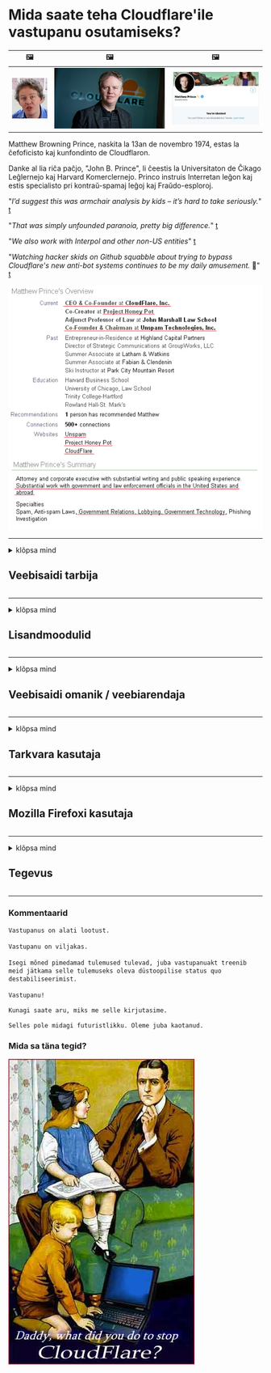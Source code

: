 # Mida saate teha Cloudflare'ile vastupanu osutamiseks?

| 🖼 | 🖼 | 🖼 |
| --- | --- | --- |
| ![](../image/matthew_prince_teen.jpg) | ![](../image/matthew_prince.jpg) | ![](../image/blockedbymatthewprince.jpg) |


Matthew Browning Prince, naskita la 13an de novembro 1974, estas la ĉefoficisto kaj kunfondinto de Cloudflaron.

Danke al lia riĉa paĉjo, "John B. Prince", li ĉeestis la Universitaton de Ĉikago Leĝlernejo kaj Harvard Komerclernejo.
Princo instruis Interretan leĝon kaj estis specialisto pri kontraŭ-spamaj leĝoj kaj Fraŭdo-esploroj.


"*I’d suggest this was armchair analysis by kids – it’s hard to take seriously.*" [t](https://www.theguardian.com/technology/2015/nov/19/cloudflare-accused-by-anonymous-helping-isis)

"*That was simply unfounded paranoia, pretty big difference.*"  [t](https://twitter.com/xxdesmus/status/992757936123359233)

"*We also work with Interpol and other non-US entities*" [t](https://twitter.com/eastdakota/status/1203028504184360960)

"*Watching hacker skids on Github squabble about trying to bypass Cloudflare's new anti-bot systems continues to be my daily amusement.* 🍿" [t](https://twitter.com/eastdakota/status/1273277839102656515)


![](../image/whoismp.jpg)

---


<details>
<summary>klõpsa mind

## Veebisaidi tarbija
</summary>


- Kui teile meeldiv veebisait kasutab Cloudflare'i, öelge neile, et nad ei kasutaks Cloudflare'i.
  - Virisemine sotsiaalmeedias nagu Facebook, Reddit, Twitter või Mastodon ei tee vahet. [Toimingud on valjemad kui räsimärgid.](https://twitter.com/phyzonloop/status/1274132092490862594)
  - Proovige veebisaidi omanikuga ühendust võtta, kui soovite end kasulikuks muuta.

[Ütles Cloudflare](https://github.com/Eloston/ungoogled-chromium/issues/783):
```
Soovitame pöörduda administraatorite poole konkreetsete teenuste või saitide osas, millega teil probleeme on, ja jagage oma kogemusi.
```

[Kui te seda ei küsi, ei tea veebisaidi omanik seda probleemi kunagi.](../PEOPLE.md)

![](../image/liberapay.jpg)

[Edukas näide](https://counterpartytalk.org/t/turn-off-cloudflare-on-counterparty-co-plz/164/5).<br>
Kas teil on probleeme? [Tõstke oma hääl nüüd üles.](https://github.com/maraoz/maraoz.github.io/issues/1) Näide allpool.

```
Aitate lihtsalt ettevõtte tsensuuri ja massjälgimist.
https://git.sdf.org/deCloudflare/cloudflare-tor/src/branch/master/README.md
```

```
Teie veebileht asub CloudFlare'i privaatsust kuritarvitavas privaatses müüriga aias.
https://git.sdf.org/deCloudflare/cloudflare-tor/
```

- Võta aega veebisaidi privaatsuseeskirjade lugemiseks.
  - kui veebisait on Cloudflare taga või kui veebisait kasutab Cloudflare'iga ühendatud teenuseid.

See peab selgitama, mis on "Cloudflare", ja küsima luba oma andmete jagamiseks Cloudflare'iga. Selle tegemata jätmine põhjustab usalduse rikkumist ja kõnealust veebisaiti tuleks vältida.

[Siin on vastuvõetav privaatsuspoliitika näide](https://archive.is/bDlTz) ("Subprocessors" > "Entity Name")

```
Olen teie privaatsuseeskirju lugenud ja ma ei leia sõna Cloudflare.
Keeldun teiega andmete jagamisest, kui jätkate minu andmete edastamist Cloudflare'i.
https://git.sdf.org/deCloudflare/cloudflare-tor/
```

See on näide privaatsuspoliitikast, millel puudub sõna Cloudflare.
[Liberland Jobs](https://archive.is/daKIr) [privacy policy](https://docsend.com/view/feiwyte):

![](../image/cfwontobey.jpg)

Cloudflare'il on oma privaatsuseeskirjad.
[Cloudflare armastab doksima inimesi.](https://www.reddit.com/r/GamerGhazi/comments/2s64fe/be_wary_reporting_to_cloudflare/)

Siin on hea näide veebisaidi registreerimisvormi kohta.
AFAIK, null veebileht teeb seda. Kas usaldate neid?

```
Klõpsates nupul „Registreeru XYZ-i”, nõustute meie teenusetingimuste ja privaatsusavaldusega.
Samuti nõustute oma andmeid Cloudflare'iga jagama ja nõustute ka cloudflare'i privaatsusavaldusega.
Kui Cloudflare lekitab teie teavet või ei lase teil meie serveritega ühendust luua, pole see meie süü. [*]

[ Registreeri ] [ ma ei nõustu ]
```
[*] [PEOPLE.md](../PEOPLE.md)


- Püüdke nende teenust mitte kasutada. Pidage meeles, et Cloudflare jälgib teid.
  - ["I'm in your TLS, sniffin' your passworz"](../image/iminurtls.jpg)

- Otsige muud veebisaiti. Internetis on alternatiive ja võimalusi!

- Veenda oma sõpru Tori igapäevaselt kasutama.
  - Anonüümsus peaks olema avatud Interneti standard!
  - [Pange tähele, et Tor-projekt ei meeldi sellele projektile.](../HISTORY.md)

</details>

------

<details>
<summary>klõpsa mind

## Lisandmoodulid
</summary>

- Kui teie brauser on Firefox, Tori brauser või Ungoogled Chromium, kasutage ühte neist allpool olevatest lisandmoodulitest.
  - Kui soovite lisada mõnda uut lisandmoodulit, küsige kõigepealt selle kohta.


| Nimi | Arendaja | Toetus | Saab blokeerida | Saab teavitada | Chrome |
| -------- | -------- | -------- | -------- | -------- | -------- |
| [Bloku Cloudflaron MITM-Atakon](../subfiles/about.bcma.md) | #Addon | [ ? ](README.md) | **Jah**     | **Jah**     |  **Jah** |
| [Ĉu ligoj estas vundeblaj al MITM-atako?](../subfiles/about.ismm.md) | #Addon | [ ? ](README.md) | Ei     | **Jah**     |  **Jah** |
| [Ĉu ĉi tiuj ligoj blokos Tor-uzanton?](../subfiles/about.isat.md) | #Addon | [ ? ](README.md) | Ei     | **Jah**     |  **Jah** |
| [Block Cloudflare MITM Attack](https://trac.torproject.org/projects/tor/attachment/ticket/24351/block_cloudflare_mitm_attack-1.0.14.1-an%2Bfx.xpi)<br>[**DELETED BY TOR PROJECT**](../HISTORY.md) | nullius | [ ? ](tool/block_cloudflare_mitm_fx), [Link](README.md) | **Jah**     | **Jah**     |  Ei |
| [TPRB](http://34ahehcli3epmhbu2wbl6kw6zdfl74iyc4vg3ja4xwhhst332z3knkyd.onion/) | Sw | [ ? ](http://34ahehcli3epmhbu2wbl6kw6zdfl74iyc4vg3ja4xwhhst332z3knkyd.onion/) | **Jah**     | **Jah**     |  Ei |
| [Detect Cloudflare](https://addons.mozilla.org/en-US/firefox/addon/detect-cloudflare/) | Frank Otto | [ ? ](https://github.com/traktofon/cf-detect) | Ei     | **Jah**     |  Ei |
| [True Sight](https://addons.mozilla.org/en-US/firefox/addon/detect-cloudflare-plus/) | claustromaniac | [ ? ](https://github.com/claustromaniac/detect-cloudflare-plus) | Ei     | **Jah**     |  Ei |
| [Which Cloudflare datacenter am I visiting?](https://addons.mozilla.org/en-US/firefox/addon/cf-pop/) | 依云 | [ ? ](https://github.com/lilydjwg/cf-pop) | Ei     | **Jah**     |  Ei |


- "Decentraleyes" võib ühenduse "CDNJS (Cloudflare)" -ga katkestada.
  - See takistab paljude taotluste jõudmist võrkudesse ja teenib kohalikke faile, et hoida saite purunemast.
  - Arendaja vastas: "[very concerning indeed](https://github.com/Synzvato/decentraleyes/issues/236#issuecomment-352049501)", "[widespread usage severely centralizes the web](https://github.com/Synzvato/decentraleyes/issues/251#issuecomment-366752049)"

- [Cloudflare'i sertifikaadi saate ka oma sertifikaadiasutusest (CA) eemaldada või umbusaldada.](https://www.ssl.com/how-to/remove-root-certificate-firefox/)

</details>

------

<details>
<summary>klõpsa mind

## Veebisaidi omanik / veebiarendaja
</summary>


![](../image/word_cloudflarefree.jpg)

- Ärge kasutage Cloudflare'i lahendust, Periood.
  - Saate paremini teha, eks? [Cloudflare'i tellimuste, plaanide, domeenide või kontode eemaldamiseks toimige järgmiselt.](https://support.cloudflare.com/hc/en-us/articles/200167776-Removing-subscriptions-plans-domains-or-accounts)

| 🖼 | 🖼 |
| --- | --- |
| ![](../image/htmlalertcloudflare.jpg) | ![](../image/htmlalertcloudflare2.jpg) |

- Kas soovite rohkem kliente? Sa tead, mida teha. Vihje on "joone kohal".
  - [Tere, kirjutasite "Me võtame teie privaatsust tõsiselt", kuid sain "Viga 403 Keelatud anonüümne puhverserver pole lubatud".](https://it.slashdot.org/story/19/02/19/0033255/stop-saying-we-take-your-privacy-and-security-seriously) Miks blokeerite Tor või VPN? [Ja miks blokeerite ajutised meilid?](http://nomdjgwjvyvlvmkolbyp3rocn2ld7fnlidlt2jjyotn3qqsvzs2gmuyd.onion/mail/)

![](../image/anonexist.jpg)

- Cloudflare'i kasutamine suurendab katkestuse tõenäosust. Külastajad ei pääse teie veebisaidile juurde, kui teie server ei tööta või Cloudflare ei tööta.
  - [Kas arvasite tõesti, et Cloudflare ei lähe kunagi alla?](https://www.ibtimes.com/cloudflare-down-not-working-sites-producing-504-gateway-timeout-errors-2618008) [Another](https://twitter.com/Jedduff/status/1097875615997399040) [sample](https://twitter.com/search?f=tweets&vertical=default&q=Cloudflare%20is%20having%20problems). [Need more](../PEOPLE.md)?

![](../image/cloudflareinternalerror.jpg)

- Cloudflare'i kasutamine oma "API-teenuse", "tarkvaravärskendusserveri" või "RSS-voo" puhverserverina kahjustab teie klienti. Klient helistas teile ja ütles: "Ma ei saa teie API-d enam kasutada", ja teil pole aimugi, mis toimub. Cloudflare võib teie kliendi vaikselt blokeerida. Kas sa arvad, et see on okei?
  - RSS-lugeja klienti ja RSS-lugeja veebiteenust on palju. Miks te avaldate RSS-voogu, kui te ei luba inimestel tellida?

![](../image/rssfeedovercf.jpg)

- Kas vajate HTTPS-sertifikaati? Kasutage "Krüpteerime" või ostke see lihtsalt CA ettevõttelt.

- Kas vajate DNS-serverit? Kas te ei saa oma serverit seadistada? Kuidas nendega: [Hurricane Electric Free DNS](https://dns.he.net/), [Dyn.com](https://dyn.com/dns/), [1984 Hosting](https://www.1984hosting.com/), [Afraid.Org (Administraator kustutab teie konto, kui kasutate TOR-i)](https://freedns.afraid.org/)

- Kas otsite hostimisteenust? Ainult tasuta? Kuidas nendega: [Onion Service](http://vww6ybal4bd7szmgncyruucpgfkqahzddi37ktceo3ah7ngmcopnpyyd.onion/en/security/network-security/tor/onionservices-best-practices), [Free Web Hosting Area](https://freewha.com/), [Autistici/Inventati Web Site Hosting](https://www.autinv5q6en4gpf4.onion/services/website), [Github Pages](https://pages.github.com/), [Surge](https://surge.sh/)
  - [Cloudflare'i alternatiivid](../subfiles/cloudflare-alternatives.md)

- Kas kasutate saiti "cloudflare-ipfs.com"? [Kas teate, et Cloudflare IPFS on halb?](../PEOPLE.md)

- Installige veebirakenduste tulemüür, näiteks OWASP ja Fail2Ban, oma serverisse ja konfigureerige see korralikult.
  - Tori blokeerimine pole lahendus. Ärge karistage kõiki ainult väikeste halbade kasutajate eest.

- Suunake või blokeerige "Cloudflare Warp" kasutajatel juurdepääs teie veebisaidile. Ja kui võimalik, esitage põhjus.

> IP loend: "[Cloudflare'i praegused IP-vahemikud](cloudflare_inc/)"

> A: Blokeeri nad lihtsalt

```
server {
...
deny 173.245.48.0/20;
deny 103.21.244.0/22;
deny 103.22.200.0/22;
deny 103.31.4.0/22;
deny 141.101.64.0/18;
deny 108.162.192.0/18;
deny 190.93.240.0/20;
deny 188.114.96.0/20;
deny 197.234.240.0/22;
deny 198.41.128.0/17;
deny 162.158.0.0/15;
deny 104.16.0.0/12;
deny 172.64.0.0/13;
deny 131.0.72.0/22;
deny 2400:cb00::/32;
deny 2606:4700::/32;
deny 2803:f800::/32;
deny 2405:b500::/32;
deny 2405:8100::/32;
deny 2a06:98c0::/29;
deny 2c0f:f248::/32;
...
}
```

> B: Suunake hoiatuslehele

```
http {
...
geo $iscf {
default 0;
173.245.48.0/20 1;
103.21.244.0/22 1;
103.22.200.0/22 1;
103.31.4.0/22 1;
141.101.64.0/18 1;
108.162.192.0/18 1;
190.93.240.0/20 1;
188.114.96.0/20 1;
197.234.240.0/22 1;
198.41.128.0/17 1;
162.158.0.0/15 1;
104.16.0.0/12 1;
172.64.0.0/13 1;
131.0.72.0/22 1;
2400:cb00::/32 1;
2606:4700::/32 1;
2803:f800::/32 1;
2405:b500::/32 1;
2405:8100::/32 1;
2a06:98c0::/29 1;
2c0f:f248::/32 1;
}
...
}

server {
...
if ($iscf) {rewrite ^ https://example.com/cfwsorry.php;}
...
}

<?php
header('HTTP/1.1 406 Not Acceptable');
echo <<<CLOUDFLARED
Thank you for visiting ourwebsite.com!<br />
We are sorry, but we can't serve you because your connection is being intercepted by Cloudflare.<br />
Please read https://git.sdf.org/deCloudflare/cloudflare-tor for more information.<br />
CLOUDFLARED;
die();
```

- Kui usute vabadusse ja tervitate anonüümseid kasutajaid, seadistage Tor Onion Service või I2P insite.

- Küsige nõu teistelt Clearnet / Tori topeltveebioperaatoritelt ja hankige anonüümseid sõpru!

</details>

------

<details>
<summary>klõpsa mind

## Tarkvara kasutaja
</summary>


- Discord kasutab CloudFlare'i. Alternatiivid? Me soovitame [**Briar** (Android)](https://f-droid.org/en/packages/org.briarproject.briar.android/), [Ricochet (PC)](https://ricochet.im/), [Tox + Tor (Android/PC)](https://tox.chat/download.html)
  - Briar sisaldab Tor-deemoni, nii et te ei pea Orboti installima.
  - Qwtchi arendajad, Open Privacy kustutasid stop_cloudflare projekti oma git-teenusest ette teatamata.

- Kui kasutate Debiani GNU / Linuxi või mõnda muud tuletist, tellige: [bug #831835](https://bugs.debian.org/cgi-bin/bugreport.cgi?bug=831835). Ja kui saate, aidake plaastrit kontrollida ja aidake hooldajal jõuda õigele järeldusele, kas see tuleks aktsepteerida.

- Soovitage neid brausereid alati.

| Nimi | Arendaja | Toetus | Kommentaar |
| -------- | -------- | -------- | -------- |
| [Ungoogled-Chromium](https://ungoogled-software.github.io/ungoogled-chromium-binaries/) | Eloston | [ ? ](https://github.com/Eloston/ungoogled-chromium) | PC (Win, Mac, Linux)  _!Tor_ |
| [Bromite](https://www.bromite.org/fdroid) | Bromite | [ ? ](https://github.com/bromite/bromite/issues) | Android  _!Tor_ |
| [Tor Browser](https://www.torproject.org/download/) | Tor Project | [ ? ](https://support.torproject.org/) | PC (Win, Mac, Linux)  _Tor_|
| [Tor Browser Android](https://www.torproject.org/download/) | Tor Project | [ ? ](https://support.torproject.org/) | Android  _Tor_|
| [Onion Browser](https://itunes.apple.com/us/app/onion-browser/id519296448?mt=8) | Mike Tigas | [ ? ](https://github.com/OnionBrowser/OnionBrowser/issues) | Apple iOS  _Tor_|
| [GNU/Icecat](https://www.gnu.org/software/gnuzilla/) | GNU | [ ? ](https://www.gnu.org/software/gnuzilla/) | PC (Linux) |
| [IceCatMobile](https://f-droid.org/en/packages/org.gnu.icecat/) | GNU | [ ? ](https://lists.gnu.org/mailman/listinfo/bug-gnuzilla) | Android |
| [Iridium Browser](https://iridiumbrowser.de/about/) | Iridium | [ ? ](https://github.com/iridium-browser/iridium-browser/) | PC (Win, Mac, Linux, OpenBSD) |


Muu tarkvara privaatsus on puudulik. See ei tähenda, et Tori brauser oleks "täiuslik".
Internetis ja tehnoloogias pole 100% turvalist ega 100% privaatsust.

- Kas te ei soovi Torit kasutada? Tori deemoniga saate kasutada mis tahes brauserit.
  - [Pange tähele, et see ei meeldi Tori projektile.](https://support.torproject.org/tbb/tbb-9/) Kasutage Tori brauserit, kui saate seda teha.
- [Kuidas kasutada kroomi koos Toriga](../subfiles/chromium_tor.md)


Räägime muu tarkvara privaatsusest.

- [Kui peate tõesti Firefoxi kasutama, valige käsk „Firefox ESR”.](https://www.mozilla.org/en-US/firefox/organizations/)
  - [Firefox - nuhkvara valvekoer](https://spyware.neocities.org/articles/firefox.html)
  - [Firefox lükkab tagasi sõnavabaduse, keelab sõnavabaduse](https://web.archive.org/web/20200423010026/https://reclaimthenet.org/firefox-rejects-free-speech-bans-free-speech-commenting-plugin-dissenter-from-its-extensions-gallery/)
  - ["100+ allahäält. Tundub, et palume tarkvaraettevõttel jääda ... tarkvara on tänapäeval lihtsalt liiga palju."](https://old.reddit.com/r/firefox/comments/gutdiw/weve_got_work_to_do_the_mozilla_blog/fslbbb6/)
  - [Uh, miks näitab Firefox mulle URL-i ribal sponsoreeritud linke?](https://www.reddit.com/r/firefox/comments/jybx2w/uh_why_is_firefox_showing_me_sponsored_links_in/)
  - [Mozilla - kehastunud kurat](https://digdeeper.neocities.org/ghost/mozilla.html)

- [Pidage meeles, et Mozilla kasutab Cloudflare'i teenust.](https://www.robtex.com/dns-lookup/www.mozilla.org) [Nad kasutavad oma tootes ka Cloudflare'i DNS-teenust.](https://www.theregister.co.uk/2018/03/21/mozilla_testing_dns_encryption/)

- [Mozilla lükkas selle pileti ametlikult tagasi.](https://bugzilla.mozilla.org/show_bug.cgi?id=1426618)

- [Firefox Focus on nali.](https://github.com/mozilla-mobile/focus-android/issues/1743) [Nad lubasid telemeetria välja lülitada, kuid muutsid seda.](https://github.com/mozilla-mobile/focus-android/issues/4210)

- [PaleMooni / Basiliski arendaja armastab Cloudflare'i.](https://github.com/mozilla-mobile/focus-android/issues/1743#issuecomment-345993097)
  - [Pale Mooni arhiiviserver häkkis ja levitas pahavara 18 kuud](https://www.reddit.com/r/privacytoolsIO/comments/cc808y/pale_moons_archive_server_hacked_and_spread/)
  - Ta vihkab ka Tori kasutajaid - "[Las see on Tori suhtes vaenulik. Ma arvan, et enamik saite peaks olema Tori suhtes vaenulik, arvestades selle ülisuurt kuritarvitamistegurit.](https://github.com/yacy/yacy_search_server/issues/314#issuecomment-565932097)"

- [Waterfoxil on tõsine probleem "telefonid koju"](https://spyware.neocities.org/articles/waterfox.html)

- [Google Chrome on nuhkvara.](https://www.gnu.org/proprietary/malware-google.en.html)
  - [Google profiilitab teie tegevust.](https://spyware.neocities.org/articles/chrome.html)

- [SRWare Iron loob liiga palju telefone koduühenduseks.](https://spyware.neocities.org/articles/iron.html) See loob ühenduse ka Google'i domeenidega.

- [Brave Browseri lubatud Facebooki / Twitteri jälgijad.](https://www.bleepingcomputer.com/news/security/facebook-twitter-trackers-whitelisted-by-brave-browser/)
  - [Siin on veel küsimusi.](https://spyware.neocities.org/articles/brave.html)
  - [binance'i sidusettevõtte ID](https://twitter.com/cryptonator1337/status/1269594587716374528)

- [Microsoft Edge laseb Facebookil käivitada Flash-koodi kasutajate selja taga.](https://www.zdnet.com/article/microsoft-edge-lets-facebook-run-flash-code-behind-users-backs/)

- [Vivaldi ei austa teie privaatsust.](https://spyware.neocities.org/articles/vivaldi.html)

- [Opera nuhkvara tase: väga kõrge](https://spyware.neocities.org/articles/opera.html)

- Apple iOS: [Te ei tohiks iOS-i üldse kasutada, peamiselt seetõttu, et see on pahavara.](https://www.gnu.org/proprietary/malware-apple.html)

Seetõttu soovitame ainult ülaltoodud tabelit. Mitte midagi muud.

</details>

------

<details>
<summary>klõpsa mind

## Mozilla Firefoxi kasutaja
</summary>


- „Firefox Nightly” saadab Mozilla serveritele silumisastme teabe ilma loobumismeetodita.
  - [Mozilla serverid teevad Cloudflare'i](https://www.digwebinterface.com/?hostnames=www.mozilla.org%0D%0Amozilla.cloudflare-dns.com&type=&ns=resolver&useresolver=8.8.4.4&nameservers=)

- Võimalik on keelata Firefoxil Mozilla serveritega ühenduse loomine.
  - [Mozilla poliitika mallide juhend](https://github.com/mozilla/policy-templates/blob/master/README.md)
  - Pidage meeles, et see trikk ei pruugi hilisemas versioonis enam töötada, sest Mozillale meeldib end valgesse nimekirja lisada.
  - Nende täielikuks blokeerimiseks kasutage tulemüüri ja DNS-filtrit.

"`/distribution/policies.json`"

>     "WebsiteFilter": {
> 		"Block": [
> 		"*://*.mozilla.com/*",
> 		"*://*.mozilla.net/*",
> 		"*://*.mozilla.org/*",
> 		"*://webcompat.com/*",
> 		"*://*.firefox.com/*",
> 		"*://*.thunderbird.net/*",
> 		"*://*.cloudflare.com/*"
> 		]
>     },


- ~~Teatage mozilla jälgija veast, öeldes neile, et nad ei peaks Cloudflare'i kasutama.~~ Bugzilla kohta oli veateade. Paljud inimesed postitasid oma mure, kuid admin peitis vea 2018. aastal.

- Võite Firefoxis DoH-i keelata.
  - [Firefoxi vaikepakkuja DNS-i muutmine](../subfiles/change-firefox-dns.md)

![](../image/firefoxdns.jpg)

- [Kui soovite kasutada ISP-välist DNS-i, kaaluge OpenNIC Tier2 DNS-teenuse või mõne muu Cloudflare'i DNS-teenuse kasutamist.](https://wiki.opennic.org/start)
![](../image/opennic.jpg)
  - Blokeerige Cloudflare DNS-iga. [Crimeflare DNS](https://dns.crimeflare.eu.org/)

- Tori saate kasutada DNS-i lahendajana. [Kui te pole Tori ekspert, esitage siin küsimus.](https://tor.stackexchange.com/)

> **Kuidas?**
> 1. Laadige Tor alla ja installige see oma arvutisse.
> 2. Lisage see rida faili "torrc".
> DNSPort 127.0.0.1:53
> 3. Taaskäivitage Tor.
> 4. Määrake oma arvuti DNS-serveriks "127.0.0.1".

</details>

------

<details>
<summary>klõpsa mind

## Tegevus
</summary>


- Rääkige teistele ümbritsevatest Cloudflare'i ohtudest.

- [Aidake seda hoidlat paremaks muuta.](https://git.sdf.org/deCloudflare/cloudflare-tor).
  - Nii nimekirjad, argumendid selle vastu kui ka üksikasjad.

- [Dokumenteerige ja tehke väga avalikuks, kui Cloudflare'iga (ja sarnaste ettevõtetega) läheb valesti, mainides seda tehes kindlasti ka seda hoidlat](https://git.sdf.org/deCloudflare/cloudflare-tor) :)

- Võimaldage vaikimisi Tori kasutama rohkem inimesi, et nad saaksid veebi kogeda maailma eri paikade vaatenurgast.

- Alustage sotsiaalse meedia ja meediaruumi gruppe, mis on pühendatud maailma vabastamisele Cloudflare'ist.

- Vajaduse korral linkige selle hoidla nende rühmadega - see võib olla koht rühmadena koos töötamise koordineerimiseks.

- [Alustage koostööd, mis võib pakkuda Cloudflare'ile sisukat alternatiivset alternatiivi.](../subfiles/cloudflare-alternatives.md)

- Andke meile teada kõikidest alternatiividest, mis aitaksid Cloudflare'i vastu vähemalt mitmekihilist kaitset pakkuda.

- Kui olete Cloudflare'i klient, määrake oma privaatsusseaded ja oodake, kuni nad neid rikuvad.
  - [Seejärel viige nad rämpspostivastase / privaatsuse rikkumise eest süüdistuse alla.](https://twitter.com/thexpaw/status/1108424723233419264)

- Kui asute Ameerika Ühendriikides ja kõnealune veebisait on pank või raamatupidaja, proovige Gramm – Leach – Bliley seaduse või ameeriklastega, kellel on puuetega inimesed, seaduslikku survet avaldada ja teatage meile, kui kaugele jõuate .

- Kui veebisait on valitsuse sait, proovige avaldada USA põhiseaduse 1. muudatuse alla seaduslikku survet.

- Kui olete ELi kodanik, pöörduge isikuandmete kaitse üldmääruse kohase isikuandmete saatmiseks veebisaidile. Kui nad keelduvad teile teie andmeid andmast, on see seaduse rikkumine.

- Ettevõtete jaoks, kes väidavad, et pakuvad oma veebisaidil teenust, proovige teatada neist tarbijakaitseorganisatsioonidele ja BBB-le "valereklaamina". Cloudflare'i veebisaite teenindavad Cloudflare'i serverid.

- [ITU soovitab USA kontekstis, et Cloudflare hakkab piisavalt suureks minema, et neile võidakse monopolidevastane seadus langetada.](https://www.itu.int/en/ITU-T/Workshops-and-Seminars/20181218/Documents/Geoff_Huston_Presentation.pdf)

- On mõeldav, et GNU GPL versioon 4 võib sisaldada sätet sellise teenuse taha lähtekoodi salvestamise kohta, mis nõuab kõigi GPLv4 ja hilisemate programmide jaoks, et vähemalt lähtekood oleks juurdepääsetav andmekandja kaudu, mis ei diskrimineeri Tori kasutajaid.

</details>

------

### Kommentaarid

```
Vastupanus on alati lootust.

Vastupanu on viljakas.

Isegi mõned pimedamad tulemused tulevad, juba vastupanuakt treenib meid jätkama selle tulemuseks oleva düstoopilise status quo destabiliseerimist.

Vastupanu!
```

```
Kunagi saate aru, miks me selle kirjutasime.
```

```
Selles pole midagi futuristlikku. Oleme juba kaotanud.
```

### Mida sa täna tegid?


![](../image/stopcf.jpg)
